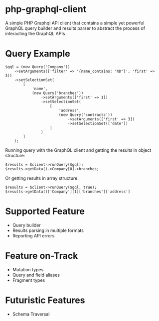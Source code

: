 # php-graphql-client
A simple PHP Graphql API client that contains a simple yet powerful GraphQL query builder and results parser to abstract the process of interacting the GraphQL APIs

# Query Example
```
$gql = (new Query('Company'))
    ->setArguments(['filter' => '{name_contains: "XD"}', 'first' => 3])
    ->setSelectionSet(
        [
            'name',
            (new Query('branches'))
                ->setArguments(['first' => 1])
                ->setSelectionSet(
                    [
                        'address',
                        (new Query('contracts'))
                            ->setArguments(['first' => 3])
                            ->setSelectionSet(['date'])
                    ]
                )
        ]
    );
```
Running query with the GraphQL client and getting the results in object structure:
```
$results = $client->runQuery($gql);
$results->getData()->Company[0]->branches;
```
Or getting results in array structure:
```
$results = $client->runQuery($gql, true);
$results->getData()['Company'][1]['branches']['address']
```
# Supported Feature
- Query builder
- Results parsing in multiple formats
- Reporting API errors

# Feature on-Track
- Mutation types
- Query and field aliases
- Fragment types

# Futuristic Features
- Schema Traversal
